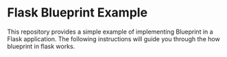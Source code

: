 # Flask Blueprint Example

This repository provides a simple example of implementing Blueprint in a Flask application. The following instructions will guide you through the how blueprint in flask works.
